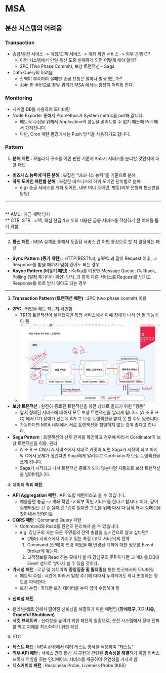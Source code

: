 # MSA

## 분산 시스템의 어려움

### Transaction

- 송금/충전 서비스 -> 계정/고객 서비스 -> 계좌 확인 서비스 -> 외부 은행 CP
  - 이런 시스템에서 만일 통신 도중 실패하게 되면 어떻게 해야 할까?
  - 2PC (Two Phase Commit), 보상 트랜잭션 - Saga
- Data Query의 어려움
  - 잔액이 부족하여 실패한 송금 요청은 얼마나 발생 했는가?
  - Join 한 두번으로 끝날 쿼리가 MSA 에서는 굉장히 어려워 진다.

### Monitoring

- 시계열 DB를 사용하여 모니터링
- Node Exporter 통해서 Promethus가 System metric을 pull해 값니다.
  - 매트릭 수집을 위해서 Application의 성능을 떨어트릴 수 없기 때문에 Pull 해서 가져갑니다.
  - 다만, Cron 패턴 환경에서는 Push 방식을 사용하기도 합니다.

### Pattern


1. **분해 패턴** : 모놀리식 구조를 어떤 판단 기준에 따라서 서비스를 분리할 것인지에 대한 패턴
- **비즈니스 능력에 따른 분해** : 복잡한 "비즈니스 능력"을 기준으로 분해
- **하위 도메인 패턴별 분해** : 복잡한 비즈니스의 하위 도메인 단위별로 분해 
  - e.g) 송금 서비스를 계좌 도메인, 내부 머니 도메인, 뱅킹(외부 은행과 통신만을 담당)
---
<br/>
** AML : 자금 세탁 방지  
<br/>
** CTR, STR : 고액, 의심 현금거래  
위의 내용은 금융 서비스를 작성하기 전 이해를 돕기 위함  

---  


2. **통신 패턴** : MSA 설계를 통해서 도출된 서비스 간 어떤 통신으로 할 지 결정하는 패턴  

- **Sync Pattern (동기 패턴)** : HTTP(RESTful), gRPC 과 같이 Request 이후, 그 Response를 받을 때까지 멈춰 있어도 되는 경우
- **Async Pattern (비동기 패턴)** : Kafka를 이용한 Message Queue, Callback, Polling (일정 주기마다 확인) 방식..과 같이 다른 서비스로 Request를 넘기고 Response를 바로 받지 않아도 되는 경우

---

3. **Transaction Pattern (트랜잭션 패턴)** : 2PC (two phase commit) 이용  

- **2PC** : 커밋을 해도 되는지 확인함
  - TR1의 트랜잭션이 실패했지만 특정 서비스에서 아예 장애가 나서 안 될 가능성이 큼
  - ![img.png](../ImageDirectory/img.png)
- **보상 트랜잭션** : 완전히 종료된 트랜잭션을 이전 상태로 돌리기 위한 "행동"
  - 앞서 정의된 서비스에 대해서 모두 보상 트랜잭션을 날리게 됩니다. (A -> B -> C) 에서 C가 장애가 났는데 A가 그 보상 트랜잭션을 받지 못 할 수도 있습니다.
  - 가능하다면 MSA 내부에서 서로 트랜잭션을 침범하지 않는 것이 좋다고 합니다.
- **Saga Pattern** : 트랜잭션의 선후 관계를 확인하고 경우에 따라서 Cordinator가 보상 트랜잭션을 이용, 관리
  - A -> B -> C에서 A 서비스에서 제대로 커밋이 되면 Saga가 시작이 되고 마지막 C에서 문제가 생긴다면 Saga에게 알려주고 Cordinator가 보상 트랜잭션을 쏘게 됩니다.
  - Saga가 시작되고 나서 트랜잭션 종료가 되지 않는다면 자동으로 보상 트랜잭션을 날려버립니다.  

4. **데이터 쿼리 패턴**
- **API Aggregation 패턴** : API 조합 패턴이라고 볼 수 있습니다.
  - 예를들면 송금 -> 계좌 확인 -> 외부 확인 서비스를 한다고 합시다. 이때, 같이 실행되었던 건 중 실패 건 1건이 있다면 그것을 위해 다시 다 탐색 해서 실패건을 찾아내서 업데이트
- **CQRS 패턴** : Command Query 패턴
  - Command와 Read를 완전히 분리해서 쓸 수 있습니다. 
  - e.g. 강남구의 사는 모든 주민들의 잔액 총합을 실시간으로 알고 싶다면?
    - (계좌) 서비스에서 가지고 있는 특정 (고객 서비스)의 잔액
    1. Command (잔액)이 변경 되었을 때 변경된 계좌에 대한 정보를 Event Broker에 쌓는다.
    2. 고객정보를 Read 하는 곳에서 볼 때 강남구의 주민이다면 그 계좌를 DB에 Event 성으로 쌓아서 볼 수 있을 것이다.
- **가시성 패턴** : 로깅 및 메트릭의 **중앙집중 및 필터링**을 통한 한곳에서의 모니터링
  - 메트릭 수집 : 시간에 따라서 일정 주기에 따라서 누락되어도 되니 변경하는 정도를 파악한다.
  - 로깅 수집 : 최대한 로깅 데이터를 누락 없이 수집해야 함  

5. **신뢰성 패턴**
- 분리/분해로 인해서 떨어진 신뢰성을 해결하기 위한 패턴임 **(장애복구, 자가치유, Graceful Shutdown)**
- **서킷 브레이커** : 신뢰성을 높이기 위한 패턴의 일종으로, 분산 시스템에서 장애 전파를 막고 피해를 최소화하기 위한 패턴

6. ETC
- **테스트 패턴** : MSA 환경에서 여러 테스트 방식을 적용하여 "테스트"
- **외부 API 패턴** : 서비스 간의 통신 시 구현과 관련된 **종속성을 해결**하기 위함 리버스 프록시 역할을 하는 인터페이스 서비스를 제공하여 유연성을 가지게 함
- **디스커버리 패턴** : Readiness Probe, Liveness Probe (K8S)
   

